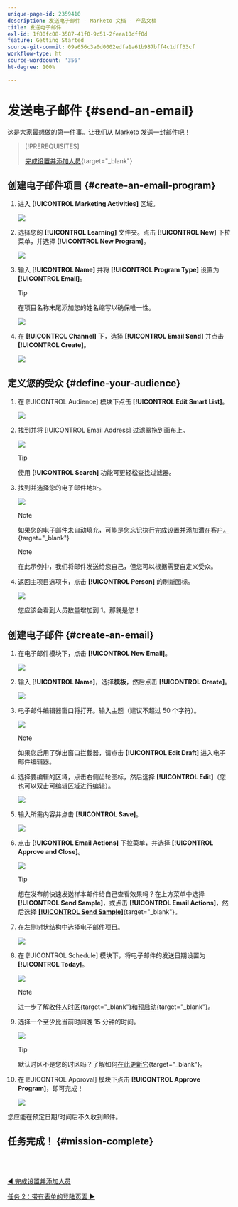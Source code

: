 ```yaml
---
unique-page-id: 2359410
description: 发送电子邮件 - Marketo 文档 - 产品文档
title: 发送电子邮件
exl-id: 1f80fc08-3587-41f0-9c51-2feea10dff0d
feature: Getting Started
source-git-commit: 09a656c3a0d0002edfa1a61b987bff4c1dff33cf
workflow-type: ht
source-wordcount: '356'
ht-degree: 100%

---
```


# 发送电子邮件 {#send-an-email}

这是大家最想做的第一件事。让我们从 Marketo 发送一封邮件吧！

>[!PREREQUISITES]
>
>[完成设置并添加人员](/help/marketo/getting-started/quick-wins/get-set-up-and-add-a-person.md){target="_blank"}

## 创建电子邮件项目 {#create-an-email-program}

1. 进入 **[!UICONTROL Marketing Activities]** 区域。

   ![](assets/send-an-email-1.png)

1. 选择您的 **[!UICONTROL Learning]** 文件夹。点击 **[!UICONTROL New]** 下拉菜单，并选择 **[!UICONTROL New Program]**。

   ![](assets/send-an-email-2.png)

1. 输入 **[!UICONTROL Name]** 并将 **[!UICONTROL Program Type]** 设置为 **[!UICONTROL Email]**。

   >[!TIP]
   >
   >在项目名称末尾添加您的姓名缩写以确保唯一性。

   ![](assets/send-an-email-3.png)

1. 在 **[!UICONTROL Channel]** 下，选择 **[!UICONTROL Email Send]** 并点击 **[!UICONTROL Create]**。

   ![](assets/send-an-email-4.png)

## 定义您的受众 {#define-your-audience}

1. 在 [!UICONTROL Audience] 模块下点击 **[!UICONTROL Edit Smart List]**。

   ![](assets/send-an-email-5.png)

1. 找到并将 [!UICONTROL Email Address] 过滤器拖到画布上。

   ![](assets/send-an-email-6.png)

   >[!TIP]
   >
   >使用 **[!UICONTROL Search]** 功能可更轻松查找过滤器。

1. 找到并选择您的电子邮件地址。

   ![](assets/send-an-email-7.png)

   >[!NOTE]
   >
   >如果您的电子邮件未自动填充，可能是您忘记执行[完成设置并添加潜在客户。](/help/marketo/getting-started/quick-wins/get-set-up-and-add-a-person.md){target="_blank"}

   >[!NOTE]
   >
   >在此示例中，我们将邮件发送给您自己，但您可以根据需要自定义受众。

1. 返回主项目选项卡，点击 **[!UICONTROL Person]** 的刷新图标。

   ![](assets/send-an-email-8.png)

   您应该会看到人员数量增加到 1。那就是您！

## 创建电子邮件 {#create-an-email}

1. 在电子邮件模块下，点击 **[!UICONTROL New Email]**。

   ![](assets/send-an-email-9.png)

1. 输入 **[!UICONTROL Name]**，选择&#x200B;**模板**，然后点击 **[!UICONTROL Create]**。

   ![](assets/send-an-email-10.png)

1. 电子邮件编辑器窗口将打开。输入主题（建议不超过 50 个字符）。

   ![](assets/send-an-email-11.png)

   >[!NOTE]
   >
   >如果您启用了弹出窗口拦截器，请点击 **[!UICONTROL Edit Draft]** 进入电子邮件编辑器。

1. 选择要编辑的区域，点击右侧齿轮图标，然后选择 **[!UICONTROL Edit]**（您也可以双击可编辑区域进行编辑）。

   ![](assets/send-an-email-12.png)

1. 输入所需内容并点击 **[!UICONTROL Save]**。

   ![](assets/send-an-email-13.png)

1. 点击 **[!UICONTROL Email Actions]** 下拉菜单，并选择 **[!UICONTROL Approve and Close]**。

   ![](assets/send-an-email-14.png)

   >[!TIP]
   >
   >想在发布前快速发送样本邮件给自己查看效果吗？在上方菜单中选择 **[!UICONTROL Send Sample]**，或点击 **[!UICONTROL Email Actions]**，然后选择 [**[!UICONTROL Send Sample]**](/help/marketo/product-docs/email-marketing/general/creating-an-email/send-a-sample-email.md){target="_blank"}。

1. 在左侧树状结构中选择电子邮件项目。

   ![](assets/send-an-email-15.png)

1. 在 [!UICONTROL Schedule] 模块下，将电子邮件的发送日期设置为 **[!UICONTROL Today]**。

   ![](assets/send-an-email-16.png)

   >[!NOTE]
   >
   >进一步了解[收件人时区](/help/marketo/product-docs/email-marketing/email-programs/email-program-actions/scheduling-with-recipient-time-zone/schedule-email-programs-with-recipient-time-zone.md){target="_blank"}和[预启动](/help/marketo/product-docs/email-marketing/email-programs/email-program-actions/head-start-for-email-programs.md){target="_blank"}。

1. 选择一个至少比当前时间晚 15 分钟的时间。

   ![](assets/send-an-email-17.png)

   >[!TIP]
   >
   >默认时区不是您的时区吗？了解如何[在此更新它](/help/marketo/product-docs/administration/settings/select-your-language-locale-and-time-zone.md){target="_blank"}。

1. 在 [!UICONTROL Approval] 模块下点击 **[!UICONTROL Approve Program]**，即可完成！

   ![](assets/send-an-email-18.png)

您应能在预定日期/时间后不久收到邮件。

## 任务完成！ {#mission-complete}

<br> 

[◄ 完成设置并添加人员](/help/marketo/getting-started/quick-wins/get-set-up-and-add-a-person.md)

[任务 2：带有表单的登陆页面 ►](/help/marketo/getting-started/quick-wins/landing-page-with-a-form.md)
